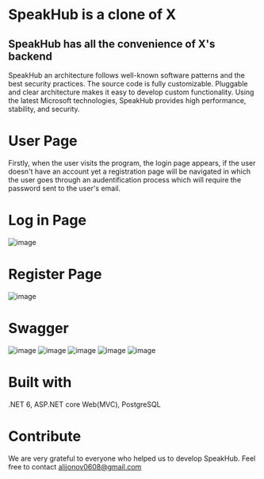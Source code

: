 # SpeakHub is a clone of X

## SpeakHub has all the convenience of X's backend

SpeakHub an architecture follows well-known software patterns and the best security practices. The source code is fully customizable. Pluggable and clear architecture makes it easy to develop custom functionality.
Using the latest Microsoft technologies, SpeakHub provides high performance, stability, and security.

# User Page
Firstly, when the user visits the program, the login page appears, if the user doesn't have an account yet a registration page will be navigated in which the user goes through an audentification process which will require the password sent to the user's email.

# Log in Page

![image](https://github.com/mukhammadkodir-alijonov/speakhub-web/assets/98277057/be323e7f-3ee1-4e58-a105-c15d77dcd36d)

# Register Page

![image](https://github.com/mukhammadkodir-alijonov/speakhub-web/assets/98277057/63f61431-a238-4210-acb7-ddeaf920bab8)

# Swagger
![image](https://github.com/mukhammadkodir-alijonov/speakhub-web/assets/98277057/f07da52e-ee43-4876-9eb9-d8209370dc9d)
![image](https://github.com/mukhammadkodir-alijonov/speakhub-web/assets/98277057/00a87992-0d80-45d1-85ba-2a53381f2254)
![image](https://github.com/mukhammadkodir-alijonov/speakhub-web/assets/98277057/91602cf5-ce60-4ff1-ab43-82c2c0412eda)
![image](https://github.com/mukhammadkodir-alijonov/speakhub-web/assets/98277057/67baae8e-1b46-488f-9fe0-ad5e698f663a)
![image](https://github.com/mukhammadkodir-alijonov/speakhub-web/assets/98277057/f1d8c213-bf5b-485f-9bbc-552017e5676e)

# Built with
.NET 6, ASP.NET core Web(MVC), PostgreSQL

# Contribute
We are very grateful to everyone who helped us to develop SpeakHub. Feel free to contact alijonov0608@gmail.com
